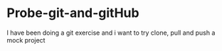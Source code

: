 # Probe-git-and-gitHub
I have been doing a git exercise and i want to try clone, pull and push a mock project
